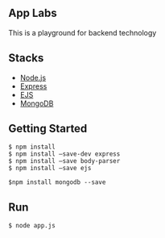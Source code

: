 ## App Labs
This is a playground for backend technology

## Stacks
- [Node.js](https://github.com/nodejs/node)
- [Express](https://github.com/expressjs/express)
- [EJS](https://github.com/mde/ejs)
- [MongoDB](https://www.mongodb.com/)

## Getting Started
```
$ npm install
$ npm install —save-dev express
$ npm install —save body-parser
$ npm install —save ejs

$npm install mongodb --save
```

## Run
```
$ node app.js
```
